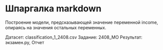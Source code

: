# Шпаргалка markdown
Построение модели, предсказывающей значение переменной income, опираясь на значения остальных переменных.

Датасет: classification_1_2408.csv
Задание: 2408_МО
Результат: экзамен.py, Отчет

